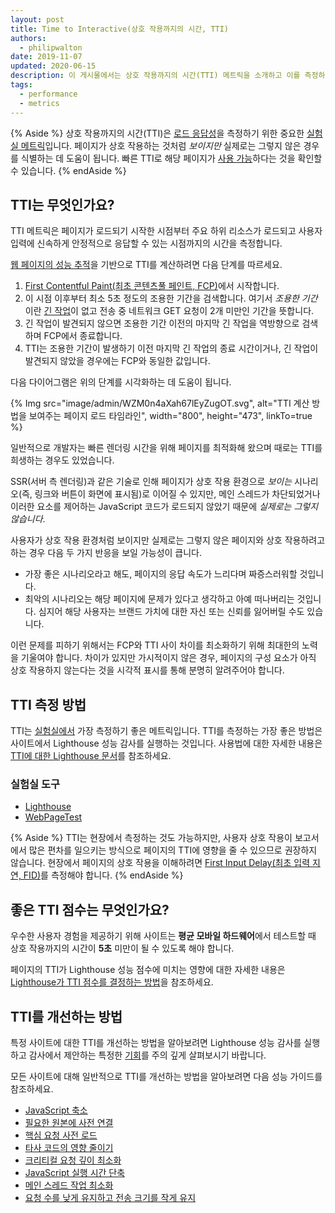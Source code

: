 ```yaml
---
layout: post
title: Time to Interactive(상호 작용까지의 시간, TTI)
authors:
  - philipwalton
date: 2019-11-07
updated: 2020-06-15
description: 이 게시물에서는 상호 작용까지의 시간(TTI) 메트릭을 소개하고 이를 측정하는 방법을 설명합니다.
tags:
  - performance
  - metrics
---
```


{% Aside %} 상호 작용까지의 시간(TTI)은 [로드 응답성](/user-centric-performance-metrics/#types-of-metrics)을 측정하기 위한 중요한 [실험실 메트릭](/user-centric-performance-metrics/#in-the-lab)입니다. 페이지가 상호 작용하는 것처럼 *보이지만* 실제로는 그렇지 않은 경우를 식별하는 데 도움이 됩니다. 빠른 TTI로 해당 페이지가 [사용 가능](/user-centric-performance-metrics/#questions)하다는 것을 확인할 수 있습니다. {% endAside %}

## TTI는 무엇인가요?

TTI 메트릭은 페이지가 로드되기 시작한 시점부터 주요 하위 리소스가 로드되고 사용자 입력에 신속하게 안정적으로 응답할 수 있는 시점까지의 시간을 측정합니다.

[웹 페이지의 성능 추적](https://developers.google.com/web/tools/chrome-devtools/evaluate-performance/reference)을 기반으로 TTI를 계산하려면 다음 단계를 따르세요.

1. [First Contentful Paint(최초 콘텐츠풀 페인트, FCP)](/fcp/)에서 시작합니다.
2. 이 시점 이후부터 최소 5초 정도의 조용한 기간을 검색합니다. 여기서 *조용한 기간*이란 [긴 작업](/custom-metrics/#long-tasks-api)이 없고 전송 중 네트워크 GET 요청이 2개 미만인 기간을 뜻합니다.
3. 긴 작업이 발견되지 않으면 조용한 기간 이전의 마지막 긴 작업을 역방향으로 검색하며 FCP에서 종료합니다.
4. TTI는 조용한 기간이 발생하기 이전 마지막 긴 작업의 종료 시간이거나, 긴 작업이 발견되지 않았을 경우에는 FCP와 동일한 값입니다.

다음 다이어그램은 위의 단계를 시각화하는 데 도움이 됩니다.

{% Img src="image/admin/WZM0n4aXah67lEyZugOT.svg", alt="TTI 계산 방법을 보여주는 페이지 로드 타임라인", width="800", height="473", linkTo=true %}

일반적으로 개발자는 빠른 렌더링 시간을 위해 페이지를 최적화해 왔으며 때로는 TTI를 희생하는 경우도 있었습니다.

SSR(서버 측 렌더링)과 같은 기술로 인해 페이지가 상호 작용 환경으로 *보이는* 시나리오(즉, 링크와 버튼이 화면에 표시됨)로 이어질 수 있지만, 메인 스레드가 차단되었거나 이러한 요소를 제어하는 JavaScript 코드가 로드되지 않았기 때문에 *실제로는 그렇지 않습니다*.

사용자가 상호 작용 환경처럼 보이지만 실제로는 그렇지 않은 페이지와 상호 작용하려고 하는 경우 다음 두 가지 반응을 보일 가능성이 큽니다.

- 가장 좋은 시나리오라고 해도, 페이지의 응답 속도가 느리다며 짜증스러워할 것입니다.
- 최악의 시나리오는 해당 페이지에 문제가 있다고 생각하고 아예 떠나버리는 것입니다. 심지어 해당 사용자는 브랜드 가치에 대한 자신 또는 신뢰를 잃어버릴 수도 있습니다.

이런 문제를 피하기 위해서는 FCP와 TTI 사이 차이를 최소화하기 위해 최대한의 노력을 기울여야 합니다. 차이가 있지만 가시적이지 않은 경우, 페이지의 구성 요소가 아직 상호 작용하지 않는다는 것을 시각적 표시를 통해 분명히 알려주어야 합니다.

## TTI 측정 방법

TTI는 [실험실에서](/user-centric-performance-metrics/#in-the-lab) 가장 측정하기 좋은 메트릭입니다. TTI를 측정하는 가장 좋은 방법은 사이트에서 Lighthouse 성능 감사를 실행하는 것입니다. 사용법에 대한 자세한 내용은 [TTI에 대한 Lighthouse 문서](/interactive/)를 참조하세요.

### 실험실 도구

- [Lighthouse](https://developers.google.com/web/tools/lighthouse/)
- [WebPageTest](https://www.webpagetest.org/)

{% Aside %} TTI는 현장에서 측정하는 것도 가능하지만, 사용자 상호 작용이 보고서에서 많은 편차를 일으키는 방식으로 페이지의 TTI에 영향을 줄 수 있으므로 권장하지 않습니다. 현장에서 페이지의 상호 작용을 이해하려면 [First Input Delay(최초 입력 지연, FID)](/fid/)를 측정해야 합니다. {% endAside %}

## 좋은 TTI 점수는 무엇인가요?

우수한 사용자 경험을 제공하기 위해 사이트는 **평균 모바일 하드웨어**에서 테스트할 때 상호 작용까지의 시간이 **5초** 미만이 될 수 있도록 해야 합니다.

페이지의 TTI가 Lighthouse 성능 점수에 미치는 영향에 대한 자세한 내용은 [Lighthouse가 TTI 점수를 결정하는 방법](/interactive/#how-lighthouse-determines-your-tti-score)을 참조하세요.

## TTI를 개선하는 방법

특정 사이트에 대한 TTI를 개선하는 방법을 알아보려면 Lighthouse 성능 감사를 실행하고 감사에서 제안하는 특정한 [기회](/lighthouse-performance/#opportunities)를 주의 깊게 살펴보시기 바랍니다.

모든 사이트에 대해 일반적으로 TTI를 개선하는 방법을 알아보려면 다음 성능 가이드를 참조하세요.

- [JavaScript 축소](/unminified-javascript/)
- [필요한 원본에 사전 연결](/uses-rel-preconnect/)
- [핵심 요청 사전 로드](/uses-rel-preload/)
- [타사 코드의 영향 줄이기](/third-party-summary/)
- [크리티컬 요청 깊이 최소화](/critical-request-chains/)
- [JavaScript 실행 시간 단축](/bootup-time/)
- [메인 스레드 작업 최소화](/mainthread-work-breakdown/)
- [요청 수를 낮게 유지하고 전송 크기를 작게 유지](/resource-summary/)
